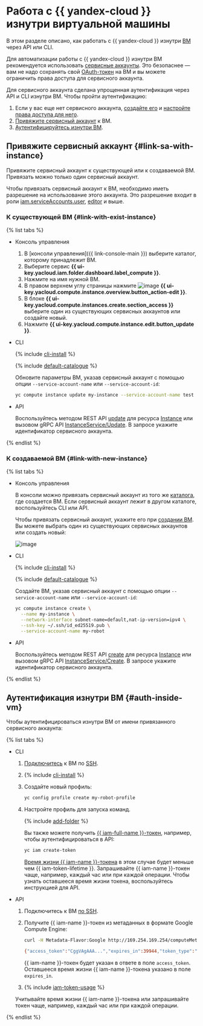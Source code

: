 # Работа с {{ yandex-cloud }} изнутри виртуальной машины

В этом разделе описано, как работать с {{ yandex-cloud }} изнутри [ВМ](../../concepts/vm.md) через API или CLI.

Для автоматизации работы с {{ yandex-cloud }} изнутри ВМ рекомендуется использовать [сервисные аккаунты](../../../iam/concepts/users/service-accounts.md). Это безопаснее — вам не надо сохранять свой [OAuth-токен](../../../iam/concepts/authorization/oauth-token.md) на ВМ и вы можете ограничить права доступа для сервисного аккаунта.

Для сервисного аккаунта сделана упрощенная аутентификация через API и CLI изнутри ВМ. Чтобы пройти аутентификацию:
1. Если у вас еще нет сервисного аккаунта, [создайте его](../../../iam/operations/sa/create.md) и [настройте права доступа для него](../../../iam/operations/sa/assign-role-for-sa.md).
1. [Привяжите сервисный аккаунт](#link-sa-with-instance) к ВМ.
1. [Аутентифицируйтесь изнутри ВМ](#auth-inside-vm).

## Привяжите сервисный аккаунт {#link-sa-with-instance}

Привяжите сервисный аккаунт к существующей или к создаваемой ВМ. Привязать можно только один сервисный аккаунт.

Чтобы привязать сервисный аккаунт к ВМ, необходимо иметь разрешение на использование этого аккаунта. Это разрешение входит в роли [iam.serviceAccounts.user](../../../iam/concepts/access-control/roles.md#sa-user), [editor](../../../iam/concepts/access-control/roles.md#editor) и выше.

### К существующей ВМ {#link-with-exist-instance}

{% list tabs %}

- Консоль управления

  1. В [консоли управления]({{ link-console-main }}) выберите каталог, которому принадлежит ВМ.
  1. Выберите сервис **{{ ui-key.yacloud.iam.folder.dashboard.label_compute }}**.
  1. Нажмите на имя нужной ВМ.
  1. В правом верхнем углу страницы нажмите ![image](../../../_assets/pencil.svg) **{{ ui-key.yacloud.compute.instance.overview.button_action-edit }}**.
  1. В блоке **{{ ui-key.yacloud.compute.instances.create.section_access }}** выберите один из существующих сервисных аккаунтов или создайте новый.
  1. Нажмите **{{ ui-key.yacloud.compute.instance.edit.button_update }}**.

- CLI

  {% include [cli-install](../../../_includes/cli-install.md) %}

  {% include [default-catalogue](../../../_includes/default-catalogue.md) %}

  Обновите параметры ВМ, указав сервисный аккаунт с помощью опции `--service-account-name` или `--service-account-id`:

  ```bash
  yc compute instance update my-instance --service-account-name test
  ```

- API

  Воспользуйтесь методом REST API [update](../../api-ref/Instance/update.md) для ресурса [Instance](../../api-ref/Instance/) или вызовом gRPC API [InstanceService/Update](../../api-ref/grpc/instance_service.md#Update). В запросе укажите идентификатор сервисного аккаунта.

{% endlist %}

### К создаваемой ВМ {#link-with-new-instance}

{% list tabs %}

- Консоль управления

  В консоли можно привязать сервисный аккаунт из того же [каталога](../../../resource-manager/concepts/resources-hierarchy.md#folder), где создается ВМ. Если сервисный аккаунт лежит в другом каталоге, воспользуйтесь CLI или API.

  Чтобы привязать сервисный аккаунт, укажите его при [создании ВМ](../index.md#vm-create). Вы можете выбрать один из существующих сервисных аккаунтов или создать новый:

  ![image](../../../_assets/compute/connect-sa.png)

- CLI

  {% include [cli-install](../../../_includes/cli-install.md) %}

  {% include [default-catalogue](../../../_includes/default-catalogue.md) %}

  Создайте ВМ, указав сервисный аккаунт с помощью опции `--service-account-name` или `--service-account-id`:

  ```bash
  yc compute instance create \
    --name my-instance \
    --network-interface subnet-name=default,nat-ip-version=ipv4 \
    --ssh-key ~/.ssh/id_ed25519.pub \
    --service-account-name my-robot
  ```

- API

  Воспользуйтесь методом REST API [create](../../api-ref/Instance/create.md) для ресурса [Instance](../../api-ref/Instance/) или вызовом gRPC API [InstanceService/Create](../../api-ref/grpc/instance_service.md#Create). В запросе укажите идентификатор сервисного аккаунта.

{% endlist %}

## Аутентификация изнутри ВМ {#auth-inside-vm}

Чтобы аутентифицироваться изнутри ВМ от имени привязанного сервисного аккаунта:

{% list tabs %}

- CLI

  1. [Подключитесь](../vm-connect/ssh.md) к ВМ по [SSH](../../../glossary/ssh-keygen.md).

  1. {% include [cli-install](../../../_includes/cli-install.md) %}

  1. Создайте новый профиль:

     ```bash
     yc config profile create my-robot-profile
     ```


  1. Настройте профиль для запуска команд.

     {% include [add-folder](../../../_includes/cli-add-folder.md) %}

     Вы также можете получить [{{ iam-full-name }}-токен](../../../iam/concepts/authorization/iam-token.md), например, чтобы аутентифицироваться в API:

     ```bash
     yc iam create-token
     ```

     [Время жизни {{ iam-name }}-токена](../../../iam/concepts/authorization/iam-token.md#lifetime) в этом случае будет меньше чем {{ iam-token-lifetime }}. Запрашивайте {{ iam-name }}-токен чаще, например, каждый час или при каждой операции. Чтобы узнать оставшееся время жизни токена, воспользуйтесь инструкцией для API.

- API

  1. Подключитесь к ВМ [по SSH](../vm-connect/ssh.md).
  1. Получите {{ iam-name }}-токен из метаданных в формате Google Compute Engine:

     ```bash
     curl -H Metadata-Flavor:Google http://169.254.169.254/computeMetadata/v1/instance/service-accounts/default/token

     {"access_token":"CggVAgAAA...","expires_in":39944,"token_type":"Bearer"}
     ```

     {{ iam-name }}-токен будет указан в ответе в поле `access_token`. Оставшееся время жизни {{ iam-name }}-токена указано в поле `expires_in`.

  1. {% include [iam-token-usage](../../../_includes/iam-token-usage.md) %}

    Учитывайте время жизни {{ iam-name }}-токена или запрашивайте токен чаще, например, каждый час или при каждой операции.

{% endlist %}